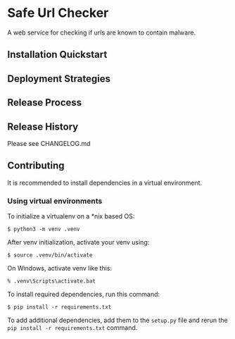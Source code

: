 # Safe Url Checker

A web service for checking if urls are known to contain malware.

## Installation Quickstart


## Deployment Strategies


## Release Process


## Release History
Please see CHANGELOG.md

## Contributing
It is recommended to install dependencies in a virtual environment.

### Using virtual environments

To initialize a virtualenv on a *nix based OS:

```
$ python3 -m venv .venv
```

After venv initialization, activate your venv using:

```
$ source .venv/bin/activate
```

On Windows, activate venv like this:

```
% .venv\Scripts\activate.bat
```

To install required dependencies, run this command:

```
$ pip install -r requirements.txt
```

To add additional dependencies, add them to the `setup.py` file and 
rerun the `pip install -r requirements.txt` command.
